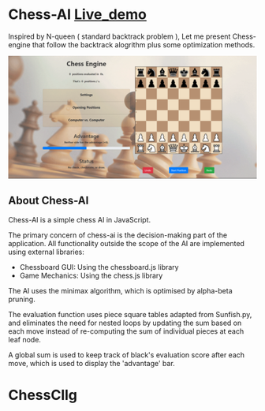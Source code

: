 # Chess-AI [Live_demo](https://99dino.github.io/chess-ai/)

Inspired by N-queen ( standard backtrack problem ), Let me present Chess-engine that follow the backtrack alogrithm plus some optimization methods.

![CHESS_UI](img/CHESS_UI.png)

## About Chess-AI

Chess-AI is a simple chess AI in JavaScript.

The primary concern of chess-ai is the decision-making part of the application.
All functionality outside the scope of the AI are implemented using external libraries:

- Chessboard GUI: Using the chessboard.js library
- Game Mechanics: Using the chess.js library

The AI uses the minimax algorithm, which is optimised by alpha-beta pruning.

The evaluation function uses piece square tables adapted from Sunfish.py, and eliminates the need for nested loops by updating the sum based on each move instead of re-computing the sum of individual pieces at each leaf node.

A global sum is used to keep track of black's evaluation score after each move, which is used to display the 'advantage' bar.
# ChessCllg
